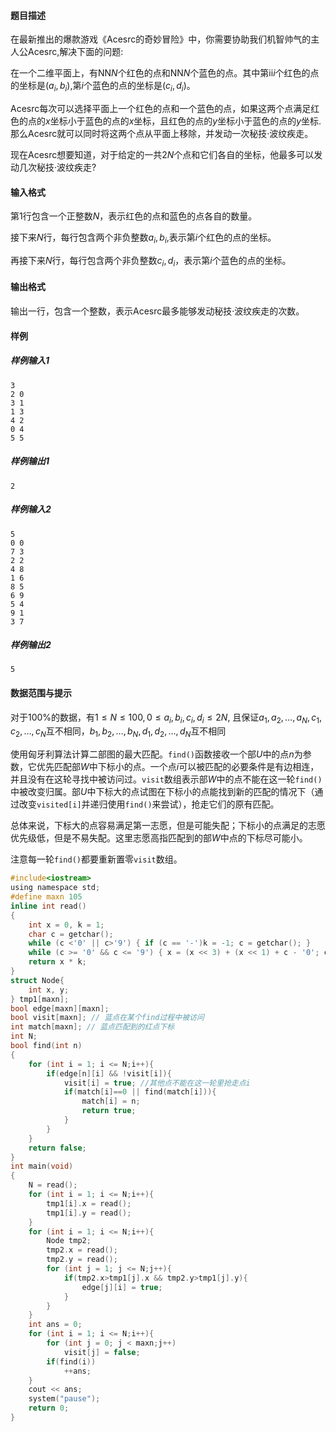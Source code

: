 #### 题目描述

在最新推出的爆款游戏《Acesrc的奇妙冒险》中，你需要协助我们机智帅气的主人公Acesrc,解决下面的问题:

在一个二维平面上，有NN*N*个红色的点和NN*N*个蓝色的点。其中第ii*i*个红色的点的坐标是$(a_i,b_i)$,第$i$个蓝色的点的坐标是$(c_i,d_i)$。

Acesrc每次可以选择平面上一个红色的点和一个蓝色的点，如果这两个点满足红色的点的$x$坐标小于蓝色的点的$x$坐标，且红色的点的$y$坐标小于蓝色的点的$y$坐标. 那么Acesrc就可以同时将这两个点从平面上移除，并发动一次秘技·波纹疾走。

现在Acesrc想要知道，对于给定的一共$2N$个点和它们各自的坐标，他最多可以发动几次秘技·波纹疾走?

#### 输入格式

第$1$行包含一个正整数$N$，表示红色的点和蓝色的点各自的数量。

接下来$N$行，每行包含两个非负整数$a_i,b_i$,表示第$i$个红色的点的坐标。

再接下来$N$行，每行包含两个非负整数$c_i,d_i$，表示第$i$个蓝色的点的坐标。

#### 输出格式

输出一行，包含一个整数，表示Acesrc最多能够发动秘技·波纹疾走的次数。

#### 样例

##### 样例输入1

```plain
3
2 0
3 1
1 3
4 2
0 4
5 5
```

##### 样例输出1

```plain
2
```

##### 样例输入2

```plain
5
0 0
7 3
2 2
4 8
1 6
8 5
6 9
5 4
9 1
3 7
```

##### 样例输出2

```plain
5
```

#### 数据范围与提示

对于$100\%$的数据，有$1\leq N\leq 100, 0\leq a_i,b_i,c_i,d_i\leq 2N$, 且保证$a_1,a_2,…,a_N,c_1,c_2,…,c_N$互不相同，$b_1,b_2,…,b_N,d_1,d_2,…,d_N$互不相同





使用匈牙利算法计算二部图的最大匹配。`find()`函数接收一个部$U$中的点$n$为参数，它优先匹配部$W$中下标小的点。一个点$i$可以被匹配的必要条件是有边相连，并且没有在这轮寻找中被访问过。`visit`数组表示部$W$中的点不能在这一轮`find()`中被改变归属。部$U$中下标大的点试图在下标小的点能找到新的匹配的情况下（通过改变`visited[i]`并递归使用`find()`来尝试），抢走它们的原有匹配。

总体来说，下标大的点容易满足第一志愿，但是可能失配；下标小的点满足的志愿优先级低，但是不易失配。这里志愿高指匹配到的部$W$中点的下标尽可能小。

注意每一轮`find()`都要重新置零`visit`数组。

```c
#include<iostream>
using namespace std;
#define maxn 105
inline int read()
{
	int x = 0, k = 1;
	char c = getchar();
	while (c <'0' || c>'9') { if (c == '-')k = -1; c = getchar(); }
	while (c >= '0' && c <= '9') { x = (x << 3) + (x << 1) + c - '0'; c = getchar(); }
	return x * k;
}
struct Node{
    int x, y;
} tmp1[maxn];
bool edge[maxn][maxn];
bool visit[maxn]; // 蓝点在某个find过程中被访问
int match[maxn]; // 蓝点匹配到的红点下标
int N;
bool find(int n)
{
    for (int i = 1; i <= N;i++){
        if(edge[n][i] && !visit[i]){
            visit[i] = true; //其他点不能在这一轮里抢走点i
            if(match[i]==0 || find(match[i])){
                match[i] = n;
                return true;
            }
        }
    }
    return false;
}
int main(void)
{
    N = read();
    for (int i = 1; i <= N;i++){
        tmp1[i].x = read();
        tmp1[i].y = read();
    }
    for (int i = 1; i <= N;i++){
        Node tmp2;
        tmp2.x = read();
        tmp2.y = read();
        for (int j = 1; j <= N;j++){
            if(tmp2.x>tmp1[j].x && tmp2.y>tmp1[j].y){
                edge[j][i] = true;
            }
        }
    }
    int ans = 0;
    for (int i = 1; i <= N;i++){
        for (int j = 0; j < maxn;j++)
            visit[j] = false;
        if(find(i))
            ++ans;
    }
    cout << ans;
    system("pause");
    return 0;
}

```















